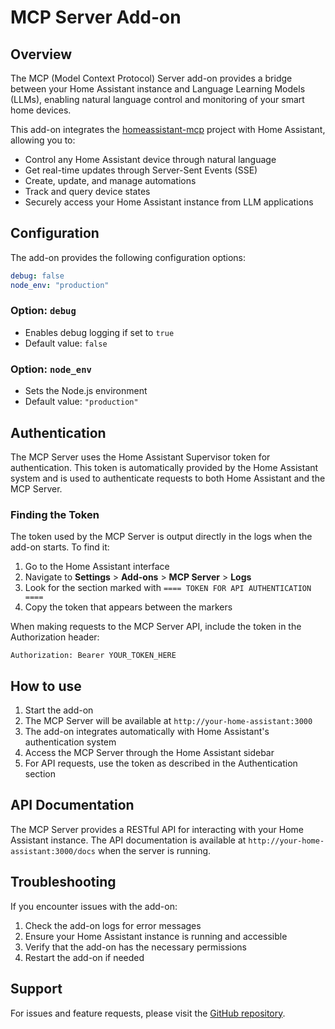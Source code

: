 # MCP Server Add-on

## Overview

The MCP (Model Context Protocol) Server add-on provides a bridge between your Home Assistant instance and Language Learning Models (LLMs), enabling natural language control and monitoring of your smart home devices.

This add-on integrates the [homeassistant-mcp](https://github.com/tevonsb/homeassistant-mcp) project with Home Assistant, allowing you to:

- Control any Home Assistant device through natural language
- Get real-time updates through Server-Sent Events (SSE)
- Create, update, and manage automations
- Track and query device states
- Securely access your Home Assistant instance from LLM applications

## Configuration

The add-on provides the following configuration options:

```yaml
debug: false
node_env: "production"
```

### Option: `debug`
- Enables debug logging if set to `true`
- Default value: `false`

### Option: `node_env`
- Sets the Node.js environment
- Default value: `"production"`

## Authentication

The MCP Server uses the Home Assistant Supervisor token for authentication. This token is automatically provided by the Home Assistant system and is used to authenticate requests to both Home Assistant and the MCP Server.

### Finding the Token

The token used by the MCP Server is output directly in the logs when the add-on starts. To find it:

1. Go to the Home Assistant interface
2. Navigate to **Settings** > **Add-ons** > **MCP Server** > **Logs**
3. Look for the section marked with `==== TOKEN FOR API AUTHENTICATION ====`
4. Copy the token that appears between the markers

When making requests to the MCP Server API, include the token in the Authorization header:
```
Authorization: Bearer YOUR_TOKEN_HERE
```

## How to use

1. Start the add-on
2. The MCP Server will be available at `http://your-home-assistant:3000`
3. The add-on integrates automatically with Home Assistant's authentication system
4. Access the MCP Server through the Home Assistant sidebar
5. For API requests, use the token as described in the Authentication section

## API Documentation

The MCP Server provides a RESTful API for interacting with your Home Assistant instance. The API documentation is available at `http://your-home-assistant:3000/docs` when the server is running.

## Troubleshooting

If you encounter issues with the add-on:

1. Check the add-on logs for error messages
2. Ensure your Home Assistant instance is running and accessible
3. Verify that the add-on has the necessary permissions
4. Restart the add-on if needed

## Support

For issues and feature requests, please visit the [GitHub repository](https://github.com/tevonsb/homeassistant-mcp). 